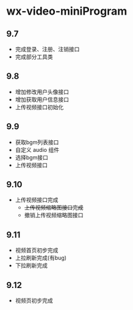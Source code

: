 # wx-video-miniProgram
## 9.7
- 完成登录、注册、注销接口
- 完成部分工具类

## 9.8
- 增加修改用户头像接口
- 增加获取用户信息接口
- 上传视频接口初始化

## 9.9
- 获取bgm列表接口
- 自定义 audio 组件
- 选择bgm接口
- 上传视频接口

## 9.10
- 上传视频接口完成
  - ~~上传视频缩略图接口完成~~
  - 撤销上传视频缩略图接口

## 9.11
- 视频首页初步完成
 - 上拉刷新完成(有bug)
 - 下拉刷新完成

## 9.12
- 视频页初步完成